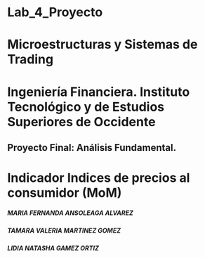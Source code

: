 # Lab_4_Proyecto
# Microestructuras y Sistemas de Trading
# Ingeniería Financiera. Instituto Tecnológico y de Estudios Superiores de Occidente
## Proyecto Final: Análisis Fundamental. 

# Indicador Indices de precios al consumidor (MoM)

##### MARIA FERNANDA ANSOLEAGA ALVAREZ
##### TAMARA VALERIA MARTINEZ GOMEZ
##### LIDIA NATASHA GAMEZ ORTIZ


